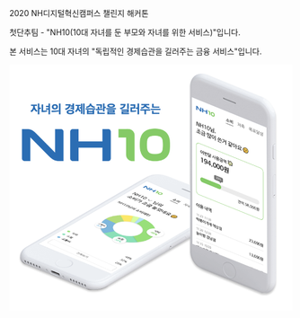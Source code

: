 2020 NH디지털혁신캠퍼스 챌린지 해커톤

첫단추팀 - "NH10(10대 자녀를 둔 부모와 자녀를 위한 서비스)"입니다.

본 서비스는 10대 자녀의 "독립적인 경제습관을 길러주는 금융 서비스"입니다.

![설명사진1](./main.png)
